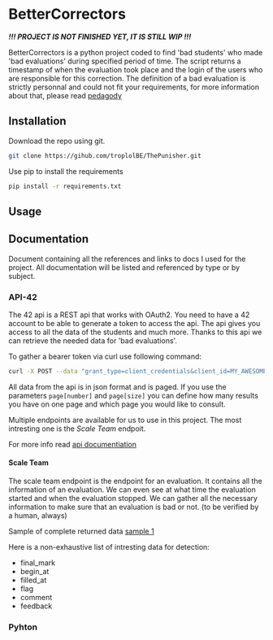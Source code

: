 # BetterCorrectors

_**!!! PROJECT IS NOT FINISHED YET, IT IS STILL WIP !!!**_

BetterCorrectors is a python project coded to find 'bad students' who made 'bad evaluations' during specified period of time.
The script returns a timestamp of when the evaluation took place and the login of the users who are responsible for this correction.
The definition of a bad evaluation is strictly personnal and could not fit your requirements, for more information about that, please read [pedagody](PEDAGO.md) 

## Installation

Download the repo using git.

```bash
git clone https://gihub.com/troplolBE/ThePunisher.git
```

Use pip to install the requirements
```bash
pip install -r requirements.txt
```

## Usage

## Documentation
Document containing all the references and links to docs I used for the project.
All documentation will be listed and referenced by type or by subject.

### API-42

The 42 api is a REST api that works with OAuth2. You need to have a 42 account to be able to generate a token to access 
the api. The api gives you access to all the data of the students and much more. Thanks to this api we can retrieve the 
needed data for 'bad evaluations'.

To gather a bearer token via curl use following command:
```bash
curl -X POST --data "grant_type=client_credentials&client_id=MY_AWESOME_UID&client_secret=MY_AWESOME_SECRET" https://api.intra.42.fr/oauth/token
```

All data from the api is in json format and is paged. If you use the parameters `page[number]` and `page[size]` you can 
define how many results you have on one page and which page you would like to consult.

Multiple endpoints are available for us to use in this project. The most intresting one is the _Scale Team_ endpoit.

For more info read [api documentiation](https://api.intra.42.fr/apidoc/guides/specification)

#### Scale Team

The scale team endpoint is the endpoint for an evaluation. It contains all the information of an evaluation. We can even
see at what time the evaluation started and when the evaluation stopped. We can gather all the necessary information to 
make sure that an evaluation is bad or not. (to be verified by a human, always)

Sample of complete returned data [sample 1](#sample-1)

Here is a non-exhaustive list of intresting data for detection:
- final_mark
- begin_at
- filled_at
- flag
- comment
- feedback

### Pyhton